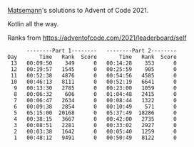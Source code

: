 
[Matsemann](https://github.com/Matsemann)'s solutions to Advent of Code 2021.

Kotlin all the way.


Ranks from https://adventofcode.com/2021/leaderboard/self

```
      --------Part 1--------   --------Part 2--------
Day       Time   Rank  Score       Time   Rank  Score
 13   00:09:50    349      0   00:14:28    353      0
 12   00:19:57   1545      0   00:25:59    905      0
 11   00:52:38   4876      0   00:54:56   4585      0
 10   00:46:13   8111      0   00:52:19   6641      0
  9   00:13:30   2785      0   00:23:00   1059      0
  8   00:06:32    606      0   01:04:48   2415      0
  7   00:06:47   2634      0   00:08:44   1322      0
  6   00:09:38   2854      0   00:10:49    571      0
  5   05:15:00  20168      0   05:37:49  18286      0
  4   00:38:15   3667      0   00:42:00   2735      0
  3   00:08:51   2281      0   00:33:02   2927      0
  2   00:03:38   1642      0   00:05:40   1259      0
  1   00:48:12   9491      0   00:50:49   8122      0
```